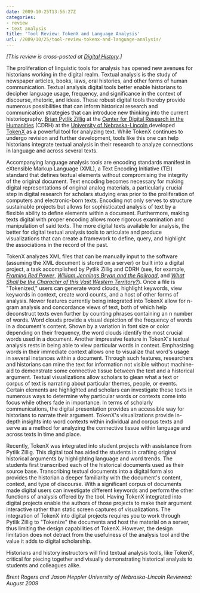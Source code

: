 ```yaml
---
date: 2009-10-25T13:56:27Z
categories:
- review
- text analysis
title: 'Tool Review: TokenX and Language Analysis'
url: /2009/10/25/tool-review-tokenx-and-language-analysis/
---
```


<em>[This review is cross-posted at <a href="http://digitalhistory.unl.edu/t-reviews/tokenxhepplerrogers.php">Digital History</a>.]</em>

The proliferation of linguistic tools for analysis has opened new avenues for historians working in the digital realm. Textual analysis is the study of newspaper articles, books, laws, oral histories, and other forms of human communication. Textual analysis digital tools better enable historians to decipher language usage, frequency, and significance in the context of discourse, rhetoric, and ideas. These robust digital tools thereby provide numerous possibilities that can inform historical research and communication strategies that can introduce new thinking into the current historiography. <a href="http://cdrh.unl.edu/about/faculty/pytlik_zillig.php" target="_blank">Brian Pytlik Zillig</a> at the <a href="http://cdrh.unl.edu/" target="_blank">Center for Digital Research in the Humanities</a> (CDRH) at the <a href="http://www.unl.edu" target="_blank">University of Nebraska-Lincoln </a>developed <a href="http://cdrh.unl.edu/articles/tokenx.php" target="_blank">TokenX </a>as a powerful tool for analyzing text. While TokenX continues to undergo revision and further development, tools like this one can help historians integrate textual analysis in their research to analyze connections in language and across several texts.

Accompanying language analysis tools are encoding standards manifest in eXtensible Markup Language (XML), a Text Encoding Initiative (TEI) standard that defines textual elements without compromising the integrity of the original document. Text encoding becomes necessary for making digital representations of original analog materials, a particularly crucial step in digital research for scholars studying eras prior to the proliferation of computers and electronic-born texts. Encoding not only serves to structure sustainable projects but allows for sophisticated analysis of text by a flexible ability to define elements within a document. Furthermore, making texts digital with proper encoding allows more rigorous examination and manipulation of said texts. The more digital texts available for analysis, the better for digital textual analysis tools to articulate and produce visualizations that can create a framework to define, query, and highlight the associations in the record of the past.

TokenX analyzes XML files that can be manually input to the software (assuming the XML document is stored on a server) or built into a digital project, a task accomplished by Pytlik Zillig and CDRH (see, for example, <a href="http://segonku.unl.edu/cocoon/tokenx_jheppler/index.html?file=../xml/base.xml" target="_blank"><em>Framing Red Power</em></a>, <a href="http://libxml1a.unl.edu/cocoon/tokenxbryan/index.html?file=../xml/base.xml" target="_blank&quot;"><em>William Jennings Bryan and the Railroad</em></a>, and <a href="http://segonku.unl.edu/cocoon/tokenx_brogers/index.html?file=../xml/base.xml" target="_blank"><em>What Shall be the Character of this Vast Western Territory?</em></a>). Once a file is "Tokenized," users can generate word clouds, highlight keywords, view keywords in context, create word counts, and a host of other forms of analysis. Newer features currently being integrated into TokenX allow for n-gram analysis and concordance views of text, both of which help deconstruct texts even further by counting phrases containing an n number of words. Word clouds provide a visual depiction of the frequency of words in a document's content. Shown by a variation in font size or color depending on their frequency, the word clouds identify the most crucial words used in a document. Another impressive feature in TokenX's textual analysis rests in being able to view particular words in context. Emphasizing words in their immediate context allows one to visualize that word's usage in several instances within a document. Through such features, researchers and historians can mine the text for information not visible without machine-aid to demonstrate some connective tissue between the text and a historical argument. Textual visualizations allow scholars to glean what a text or corpus of text is narrating about particular themes, people, or events. Certain elements are highlighted and scholars can investigate these texts in numerous ways to determine why particular words or contexts come into focus while others fade in importance. In terms of scholarly communications, the digital presentation provides an accessible way for historians to narrate their argument. TokenX's visualizations provide in-depth insights into word contexts within individual and corpus texts and serve as a method for analyzing the connective tissue within language and across texts in time and place.

Recently, TokenX was integrated into student projects with assistance from Pytlik Zillig. This digital tool has aided the students in crafting original historical arguments by highlighting language and word trends. The students first transcribed each of the historical documents used as their source base. Transcribing textual documents into a digital form also provides the historian a deeper familiarity with the document's content, context, and type of discourse. With a significant corpus of documents made digital users can investigate different keywords and perform the other functions of analysis offered by the tool. Having TokenX integrated into digital projects enable the authors of those projects to make their argument interactive rather than static screen captures of visualizations. The integration of TokenX into digital projects requires you to work through Pytlik Zillig to "Tokenize" the documents and host the material on a server, thus limiting the design capabilities of TokenX. However, the design limitation does not detract from the usefulness of the analysis tool and the value it adds to digital scholarship.

Historians and history instructors will find textual analysis tools, like TokenX, critical for piecing together and visually demonstrating historical analysis to students and colleagues alike.

<em>Brent Rogers and Jason Heppler
University of Nebraska-Lincoln
Reviewed: August 2009</em>
